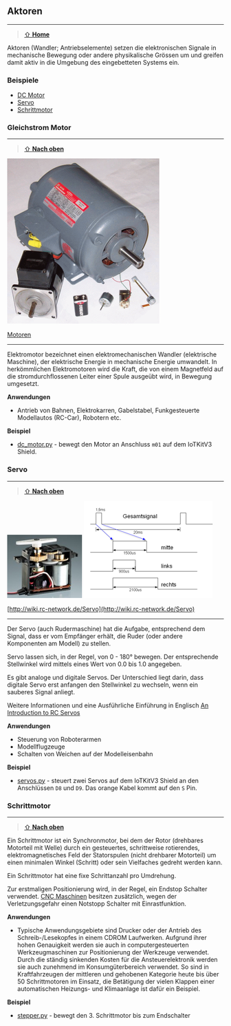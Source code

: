 Aktoren
-------
***

> [⇧ **Home**](../README.md)


Aktoren (Wandler; Antriebselemente) setzen die elektronischen Signale in mechanische Bewegung oder andere physikalische Grössen um und greifen damit aktiv in die Umgebung des eingebetteten Systems ein.

### Beispiele

* [DC Motor](#gleichstrom-motor) 
* [Servo](#servo) 
* [Schrittmotor](#schrittmotor)

### Gleichstrom Motor
***

> [⇧ **Nach oben**](#beispiele)

![](https://raw.githubusercontent.com/iotkitv3/intro/main/images/actors/Motor.png) 

[Motoren](http://de.wikipedia.org/wiki/Elektromotor)

- - -

Elektromotor bezeichnet einen elektromechanischen Wandler (elektrische Maschine), der elektrische Energie in mechanische Energie umwandelt. In herkömmlichen Elektromotoren wird die Kraft, die von einem Magnetfeld auf die stromdurchflossenen Leiter einer Spule ausgeübt wird, in Bewegung umgesetzt.

**Anwendungen** 

*   Antrieb von Bahnen, Elektrokarren, Gabelstabel, Funkgesteuerte Modellautos (RC-Car), Robotern etc.

**Beispiel**

* [dc_motor.py](dc_motor.py) - bewegt den Motor an Anschluss `m01` auf dem IoTKitV3 Shield.

### Servo 
***

> [⇧ **Nach oben**](#beispiele)

![](https://raw.githubusercontent.com/iotkitv3/intro/main/images/actors/ServoOpen.png) ![](https://raw.githubusercontent.com/iotkitv3/intro/main/images/actors/ServoSignal.png)

[http://wiki.rc-network.de/Servo](http://wiki.rc-network.de/Servo)

- - -

Der Servo (auch Rudermaschine) hat die Aufgabe, entsprechend dem Signal, dass er vom Empfänger erhält, die Ruder (oder andere Komponenten am Modell) zu stellen.

Servo lassen sich, in der Regel, von 0 - 180° bewegen. Der entsprechende Stellwinkel wird mittels eines Wert von 0.0 bis 1.0 angegeben.

Es gibt analoge und digitale Servos. Der Unterschied liegt darin, dass digitale Servo erst anfangen den Stellwinkel zu wechseln, wenn ein sauberes Signal anliegt.

Weitere Informationen und eine Ausführliche Einführung in Englisch [An Introduction to RC Servos](http://developer.mbed.org/users/4180_1/notebook/an-introduction-to-servos/)

**Anwendungen** 

*   Steuerung von Roboterarmen
*   Modellflugzeuge
*   Schalten von Weichen auf der Modelleisenbahn

**Beispiel**

* [servos.py](servos.py) - steuert zwei Servos auf dem IoTKitV3 Shield an den Anschlüssen `D8` und `D9`. Das orange Kabel kommt auf den `S` Pin.


### Schrittmotor
***

> [⇧ **Nach oben**](#beispiele)

Ein Schrittmotor ist ein Synchronmotor, bei dem der Rotor (drehbares Motorteil mit Welle) durch ein gesteuertes, schrittweise rotierendes, elektromagnetisches Feld der Statorspulen (nicht drehbarer Motorteil) um einen minimalen Winkel (Schritt) oder sein Vielfaches gedreht werden kann.

Ein Schrittmotor hat eine fixe Schrittanzahl pro Umdrehung. 

Zur erstmaligen Positionierung wird, in der Regel, ein Endstop Schalter verwendet. [CNC Maschinen](http://de.wikipedia.org/wiki/CNC-Maschine) besitzen zusätzlich, wegen der Verletzungsgefahr einen Notstopp Schalter mit Einrastfunktion.

**Anwendungen** 

*   Typische Anwendungsgebiete sind Drucker oder der Antrieb des Schreib-/Lesekopfes in einem CDROM Laufwerken. Aufgrund ihrer hohen Genauigkeit werden sie auch in computergesteuerten Werkzeugmaschinen zur Positionierung der Werkzeuge verwendet. Durch die ständig sinkenden Kosten für die Ansteuerelektronik werden sie auch zunehmend im Konsumgüterbereich verwendet. So sind in Kraftfahrzeugen der mittleren und gehobenen Kategorie heute bis über 50 Schrittmotoren im Einsatz, die Betätigung der vielen Klappen einer automatischen Heizungs- und Klimaanlage ist dafür ein Beispiel.

**Beispiel**

* [stepper.py](stepper.py) - bewegt den 3. Schrittmotor bis zum Endschalter

